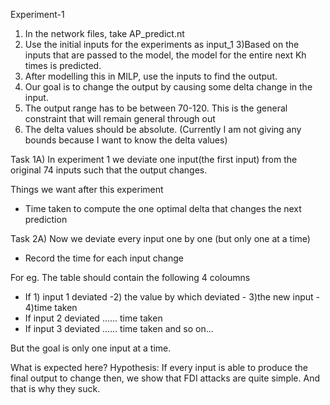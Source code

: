 Experiment-1

1) In the network files, take AP_predict.nt
2) Use the initial inputs for the experiments as input_1
3)Based on the inputs that are passed to the model, the model for the 
entire next Kh times is predicted.
4) After modelling this in MILP, use the inputs to find the output. 
5) Our goal is to change the output by causing some delta change in the input.
6) The output range has to be between 70-120. This is the general constraint that
will remain general through out
7) The delta values should be absolute. (Currently I am not giving any bounds because I want to know the delta values) 
  
Task 1A) In experiment 1 we deviate one input(the first input) from the original 74 inputs such that the
output changes. 

Things we want after this experiment
- Time taken to compute the one optimal delta that changes the next prediction


Task 2A) Now we deviate every input one by one (but only one at a time) 
- Record the time for each input change

For eg.
The table should contain the following 4 coloumns
- If 1) input 1 deviated -2) the value by which deviated - 3)the new input - 4)time taken
- If input 2 deviated ...... time taken
- If input 3 deviated ...... time taken
 and so on...

But the goal is only one input at a time. 


What is expected here?
Hypothesis: If every input is able to produce the final output to change then, we show that
FDI attacks are quite simple. 
And that is why they suck. 

